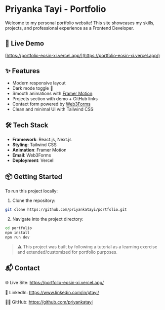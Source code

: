 # Priyanka Tayi - Portfolio

Welcome to my personal portfolio website! This site showcases my skills, projects, and professional experience as a Frontend Developer.

## 🔗 Live Demo

[https://portfolio-eosin-xi.vercel.app/](https://portfolio-eosin-xi.vercel.app/)

## ✨ Features

- Modern responsive layout
- Dark mode toggle 🌙
- Smooth animations with [Framer Motion](https://www.framer.com/motion/)
- Projects section with demo + GitHub links
- Contact form powered by [Web3Forms](https://web3forms.com/)
- Clean and minimal UI with Tailwind CSS

## 🛠 Tech Stack

- **Framework**: React.js, Next.js
- **Styling**: Tailwind CSS
- **Animation**: Framer Motion
- **Email**: Web3Forms
- **Deployment**: Vercel

## 📦 Getting Started

To run this project locally:

1. Clone the repository:

```bash
git clone https://github.com/priyankatayi/portfolio.git
```

2. Navigate into the project directory:

```bash
cd portfolio
npm install
npm run dev
```

> ⚠️ This project was built by following a tutorial as a learning exercise and extended/customized for portfolio purposes.

## 📬 Contact

🌐 Live Site: https://portfolio-eosin-xi.vercel.app/

💼 LinkedIn: https://www.linkedin.com/in/ptayi/

🧑‍💻 GitHub: https://github.com/priyankatayi
